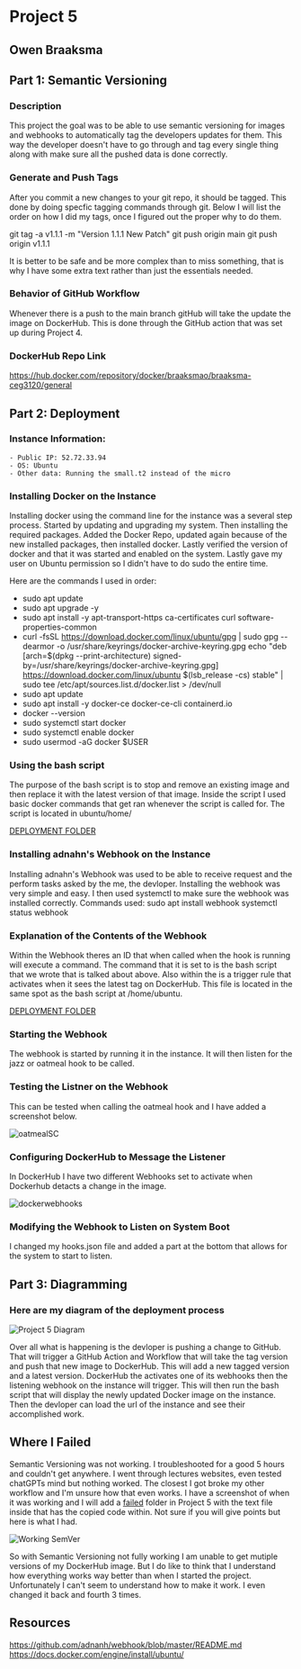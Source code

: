 # Project 5
## Owen Braaksma



## Part 1: Semantic Versioning


### Description
This project the goal was to be able to use semantic versioning for images and webhooks to automatically tag the developers updates for them. This way the developer doesn't have to go through and tag every single thing along with make sure all the pushed data is done correctly. 


### Generate and Push Tags
After you commit a new changes to your git repo, it should be tagged. This done by doing specfic tagging commands through git. Below I will list the order on how I did my tags, once I figured out the proper why to do them.

git tag -a v1.1.1 -m "Version 1.1.1 New Patch"
git push origin main
git push origin v1.1.1


It is better to be safe and be more complex than to miss something, that is why I have some extra text rather than just the essentials needed.

### Behavior of GitHub Workflow
Whenever there is a push to the main branch gitHub will take the update the image on DockerHub. This is done through the GitHub action that was set up during Project 4. 
### DockerHub Repo Link

https://hub.docker.com/repository/docker/braaksmao/braaksma-ceg3120/general

## Part 2: Deployment

### Instance Information:
    - Public IP: 52.72.33.94
    - OS: Ubuntu
    - Other data: Running the small.t2 instead of the micro

### Installing Docker on the Instance
Installing docker using the command line for the instance was a several step process. Started by updating and upgrading my system. Then installing the required packages. Added the Docker Repo, updated again because of the new installed packages, then installed docker. Lastly verified the version of docker and that it was started and enabled on the system. Lastly gave my user on Ubuntu permission so I didn't have to do sudo the entire time. 

Here are the commands I used in order:

- sudo apt update
- sudo apt upgrade -y
- sudo apt install -y apt-transport-https ca-certificates curl software-properties-common
- curl -fsSL https://download.docker.com/linux/ubuntu/gpg | sudo gpg --dearmor -o /usr/share/keyrings/docker-archive-keyring.gpg
echo "deb [arch=$(dpkg --print-architecture) signed-by=/usr/share/keyrings/docker-archive-keyring.gpg] https://download.docker.com/linux/ubuntu $(lsb_release -cs) stable" | sudo tee /etc/apt/sources.list.d/docker.list > /dev/null
- sudo apt update
- sudo apt install -y docker-ce docker-ce-cli containerd.io
- docker --version
- sudo systemctl start docker
- sudo systemctl enable docker
- sudo usermod -aG docker $USER



### Using the bash script
The purpose of the bash script is to stop and remove an existing image and then replace it with the latest version of that image. Inside the script I used basic docker commands that get ran whenever the script is called for. The script is located in ubuntu/home/

[DEPLOYMENT FOLDER](/Project5/deployment/)

### Installing adnahn's Webhook on the Instance
Installing adnahn's Webhook was used to be able to receive request and the perform tasks asked by the me, the devloper. Installing the webhook was very simple and easy. I then used systemctl to make sure the webhook was installed correctly. Commands used: 
sudo apt install webhook
systemctl status webhook

### Explanation of the Contents of the Webhook
Within the Webhook theres an ID that when called when the hook is running will execute a command. The command that it is set to is the bash script that we wrote that is talked about above. Also within the is a trigger rule that activates when it sees the latest tag on DockerHub. This file is located in the same spot as the bash script at /home/ubuntu.

[DEPLOYMENT FOLDER](/deployment/)

### Starting the Webhook
The webhook is started by running it in the instance. It will then listen for the jazz or oatmeal hook to be called. 

### Testing the Listner on the Webhook
This can be tested when calling the oatmeal hook and I have added a screenshot below. 

![oatmealSC](oatmealSC.png)

### Configuring DockerHub to Message the Listener
In DockerHub I have two different Webhooks set to activate when Dockerhub detacts a change in the image. 

![dockerwebhooks](DockerHubWebhooks.png)

### Modifying the Webhook to Listen on System Boot
I changed my hooks.json file and added a part at the bottom that allows for the system to start to listen. 


## Part 3: Diagramming

### Here are my diagram of the deployment process 

![Project 5 Diagram](p5diagram.png)

Over all what is happening is the devloper is pushing a change to GitHub. That will trigger a GitHub Action and Workflow that will take the tag version and push that new image to DockerHub. This will add a new tagged version and a latest version. DockerHub the activates one of its webhooks then the listening webhook on the instance will trigger. This will then run the bash script that will display the newly updated Docker image on the instance. Then the devloper can load the url of the instance and see their accomplished work. 

## Where I Failed
Semantic Versioning was not working. I troubleshooted for a good 5 hours and couldn't get anywhere. I went through lectures websites, even tested chatGPTs mind but nothing worked. The closest I got broke my other workflow and I'm unsure how that even works. I have a screenshot of when it was working and I will add a [failed](/failed/) folder in Project 5 with the text file inside that has the copied code within. Not sure if you will give points but here is what I had.

![Working SemVer](workingDockerPushPull.png)

So with Semantic Versioning not fully working I am unable to get mutiple versions of my DockerHub image. But I do like to think that I understand how everything works way better than when I started the project. Unfortunately I can't seem to understand how to make it work. I even changed it back and fourth 3 times. 


## Resources

https://github.com/adnanh/webhook/blob/master/README.md
https://docs.docker.com/engine/install/ubuntu/